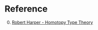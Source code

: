 # Reference

0. [Robert Harper - Homotopy Type Theory](https://www.youtube.com/playlist?list=PL1-2D_rCQBarjdqnM21sOsx09CtFSVO6Z)

